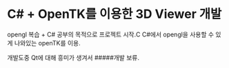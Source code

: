 # C# + OpenTK를 이용한 3D Viewer 개발

opengl 복습 + C# 공부의 목적으로 프로젝트 시작.C
C#에서 opengl을 사용할 수 있게 나와있는 openTK를 이용.


개발도중 Qt에 대해 흥미가 생겨서
#####개발 보류.
